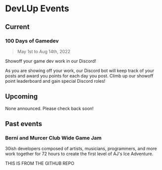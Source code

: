 # DevLUp Events

[//]: # (Todo These are placeholders)

## Current

### 100 Days of Gamedev

> May 1st to Aug 14th, 2022

Showoff your game dev work in our Discord!

As you are showing off your work, our Discord bot will keep track of
your posts and award you points for each day you post. Climb up our
showoff point leaderboard and gain special Discord roles!

## Upcoming

None announced. Please check back soon!

## Past events

### Berni and Murcer Club Wide Game Jam

30ish developers composed of artists, musicians, programmers, and more
work together for 72 hours to create the first level of AJ's Ice
Adventure.

THIS IS FROM THE GITHUB REPO
